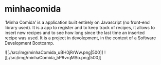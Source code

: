 # minhacomida

'Minha Comida' is a application built entirely on Javascript (no front-end library used). It is a app to register and to keep track of recipes, it allows to insert new recipes and to see how long since the last time an inserted recipe was used. It is a project in devolepment, in the context of a Software Development Bootcamp.

![[./src/img/minhaComida_uBH0jRrWw.png|500]]
![[./src/img/minhaComida_5P9vrqMSo.png|500]]
